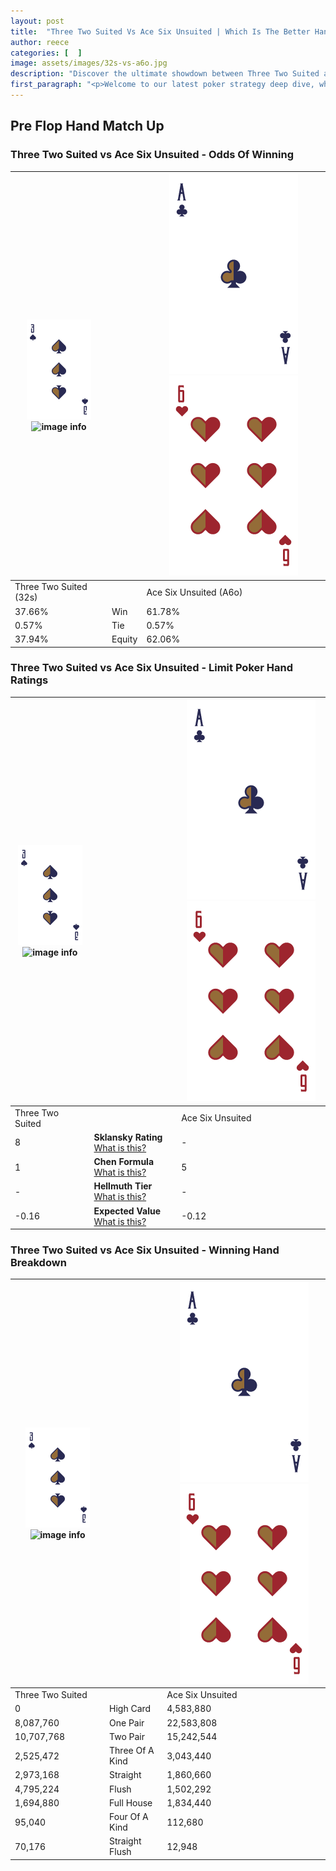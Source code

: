 ```yaml
---
layout: post
title:  "Three Two Suited Vs Ace Six Unsuited | Which Is The Better Hand In Poker? A Complete Guide"
author: reece
categories: [  ]
image: assets/images/32s-vs-a6o.jpg
description: "Discover the ultimate showdown between Three Two Suited and Ace Six Unsuited in poker! Uncover the odds, strategies, and scenarios where one hand triumphs over the other. Get ready to up your poker game with this thrilling analysis."
first_paragraph: "<p>Welcome to our latest poker strategy deep dive, where we're pitting two distinct hands against each other in a high-stakes showdown: Three Two Suited vs Ace Six Unsuited.</p><p>In the dynamic world of poker, every decision counts, and knowing which hand holds the upper hand is key to your success at the table.</p><p>In this article, we'll dissect these two hands, explore the scenarios where one dominates the other, and equip you with the knowledge to make strategic choices that can tip the odds in your favor.</p><p>Get ready to unravel the intriguing dynamics of these poker hands and elevate your game to new heights.</p>"
---
```




[comment]: # (sp0)

## Pre Flop Hand Match Up

<div class="table hand-ratings" markdown="1"> 



### Three Two Suited vs Ace Six Unsuited - Odds Of Winning


    
| ![image info](assets/images/hand1/3.png) ![image info](assets/images/hand1/2s.png) |  | ![image info](assets/images/hand2/A.png) ![image info](assets/images/hand2/6o.png) |
| -------- | -------- | -------- |
| Three Two Suited (32s) |  | Ace Six Unsuited (A6o) |
| 37.66% | Win | 61.78% |
| 0.57% | Tie | 0.57% |
| 37.94% | Equity | 62.06% |




[comment]: # (sp1)



### Three Two Suited vs Ace Six Unsuited - Limit Poker Hand Ratings


    
| ![image info](assets/images/hand1/3.png) ![image info](assets/images/hand1/2s.png) |  | ![image info](assets/images/hand2/A.png) ![image info](assets/images/hand2/6o.png) |
| -------- | -------- | -------- |
| Three Two Suited |  | Ace Six Unsuited |
| 8 | **Sklansky Rating** [What is this?](/sklansky-rating-explained) | - |
| 1 | **Chen Formula** [What is this?](/chen-formula-explained) | 5 |
| - | **Hellmuth Tier** [What is this?](/Hellmuth-tier-explained) | - |
| -0.16 | **Expected Value** [What is this?](/expected-value-explained) | -0.12 |




[comment]: # (sp2)



### Three Two Suited vs Ace Six Unsuited - Winning Hand Breakdown


    
| ![image info](assets/images/hand1/3.png) ![image info](assets/images/hand1/2s.png) |  | ![image info](assets/images/hand2/A.png) ![image info](assets/images/hand2/6o.png) |
| -------- | -------- | -------- |
| Three Two Suited |  | Ace Six Unsuited |
| 0 | High Card | 4,583,880 |
| 8,087,760 | One Pair | 22,583,808 |
| 10,707,768 | Two Pair | 15,242,544 |
| 2,525,472 | Three Of A Kind | 3,043,440 |
| 2,973,168 | Straight | 1,860,660 |
| 4,795,224 | Flush | 1,502,292 |
| 1,694,880 | Full House | 1,834,440 |
| 95,040 | Four Of A Kind | 112,680 |
| 70,176 | Straight Flush | 12,948 |




[comment]: # (sp3)



</div>

[comment]: # (sp4)



[comment]: # (sp5)

